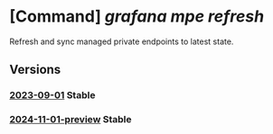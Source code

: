 # [Command] _grafana mpe refresh_

Refresh and sync managed private endpoints to latest state.

## Versions

### [2023-09-01](/Resources/mgmt-plane/L3N1YnNjcmlwdGlvbnMve30vcmVzb3VyY2Vncm91cHMve30vcHJvdmlkZXJzL21pY3Jvc29mdC5kYXNoYm9hcmQvZ3JhZmFuYS97fS9yZWZyZXNobWFuYWdlZHByaXZhdGVlbmRwb2ludHM=/2023-09-01.xml) **Stable**

<!-- mgmt-plane /subscriptions/{}/resourcegroups/{}/providers/microsoft.dashboard/grafana/{}/refreshmanagedprivateendpoints 2023-09-01 -->

### [2024-11-01-preview](/Resources/mgmt-plane/L3N1YnNjcmlwdGlvbnMve30vcmVzb3VyY2Vncm91cHMve30vcHJvdmlkZXJzL21pY3Jvc29mdC5kYXNoYm9hcmQvZ3JhZmFuYS97fS9yZWZyZXNobWFuYWdlZHByaXZhdGVlbmRwb2ludHM=/2024-11-01-preview.xml) **Stable**

<!-- mgmt-plane /subscriptions/{}/resourcegroups/{}/providers/microsoft.dashboard/grafana/{}/refreshmanagedprivateendpoints 2024-11-01-preview -->
